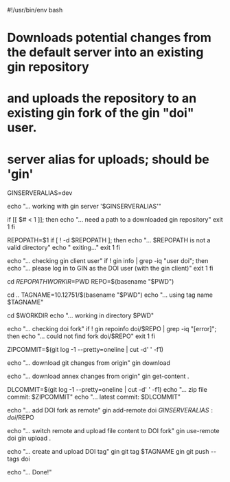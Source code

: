 #!/usr/bin/env bash
#
# Downloads potential changes from the default server into an existing gin repository
# and uploads the repository to an existing gin fork of the gin "doi" user.

# server alias for uploads; should be 'gin'
GINSERVERALIAS=dev

echo "... working with gin server '$GINSERVERALIAS'"

if [[ $# < 1 ]]; then
  echo "... need a path to a downloaded gin repository"
  exit 1
fi

REPOPATH=$1
if [ ! -d $REPOPATH ]; then
    echo "... $REPOPATH is not a valid directory"
    echo "    exiting..."
    exit 1
fi

echo "... checking gin client user"
if ! gin info | grep -iq "user doi"; then
  echo "... please log in to GIN as the DOI user (with the gin client)"
  exit 1
fi

cd $REPOPATH
WORKIR=$PWD
REPO=$(basename "$PWD")

cd ..
TAGNAME=10.12751/$(basename "$PWD")
echo "... using tag name $TAGNAME"

cd  $WORKDIR
echo "... working in directory $PWD"

echo "... checking doi fork"
if ! gin repoinfo doi/$REPO | grep -iq "[error]"; then
  echo "... could not find fork doi/$REPO"
  exit 1
fi

ZIPCOMMIT=$(git log -1 --pretty=oneline | cut -d' ' -f1)

echo "... download git changes from origin"
gin download

echo "... download annex changes from origin"
gin get-content .

DLCOMMIT=$(git log -1 --pretty=oneline | cut -d' ' -f1)
echo "... zip file commit: $ZIPCOMMIT"
echo "... latest commit:   $DLCOMMIT"

echo "... add DOI fork as remote"
gin add-remote doi $GINSERVERALIAS:doi/$REPO

echo "... switch remote and upload file content to DOI fork"
gin use-remote doi
gin upload .

echo "... create and upload DOI tag"
gin git tag $TAGNAME
gin git push --tags doi

echo "... Done!"
